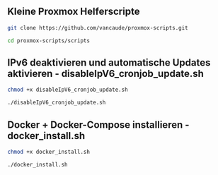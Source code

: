 ## Kleine Proxmox Helferscripte

```bash
git clone https://github.com/vancaude/proxmox-scripts.git
```
```bash
cd proxmox-scripts/scripts
```

## IPv6 deaktivieren und automatische Updates aktivieren - disableIpV6_cronjob_update.sh

```bash
chmod +x disableIpV6_cronjob_update.sh
```
```bash
./disableIpV6_cronjob_update.sh
```

## Docker + Docker-Compose installieren - docker_install.sh

```bash
chmod +x docker_install.sh
```
```bash
./docker_install.sh
```
